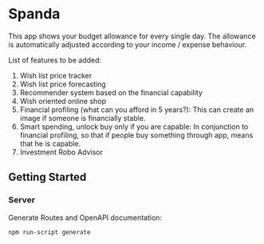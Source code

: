 # Spanda

This app shows your budget allowance for every single day. The allowance is automatically adjusted according to your income / expense behaviour.

List of features to be added:
1. Wish list price tracker
2. Wish list price forecasting
3. Recommender system based on the financial capability
4. Wish oriented online shop
5. Financial profiling (what can you afford in 5 years?): This can create an image if someone is financially stable.
6. Smart spending, unlock buy only if you are capable: In conjunction to financial profiling, so that if people buy something through app, means that he is capable.
7. Investment Robo Advisor

## Getting Started

### Server

Generate Routes and OpenAPI documentation:

    npm run-script generate
